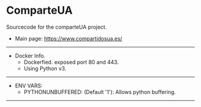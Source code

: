 # ComparteUA
Sourcecode for the comparteUA project.
- Main page: https://www.compartidosua.es/

----------------------------------------
- Docker Info.
  - Dockerfied. exposed port 80 and 443.
  - Using Python v3.
-----------------------------
- ENV VARS:
  - PYTHONUNBUFFERED: (Default '1'): Allows python buffering.
--------------------------------------
